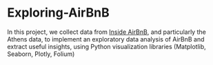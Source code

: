 # Exploring-AirBnB

In this project, we collect data from [Inside AirBnB](https://insideairbnb.com/get-the-data/), and particularly the Athens data, to implement an exploratory data analysis of AirBnB and extract useful insights, using Python visualization libraries (Matplotlib, Seaborn, Plotly, Folium) 
